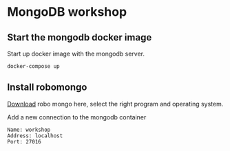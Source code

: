 # MongoDB workshop
## Start the mongodb docker image
Start up docker image with the mongodb server.
```shell script
docker-compose up
```
## Install robomongo
[Download](https://robomongo.org/download) robo mongo here, select the right program and operating system.

Add a new connection to the mongodb container
```shell script
Name: workshop
Address: localhost
Port: 27016
```

